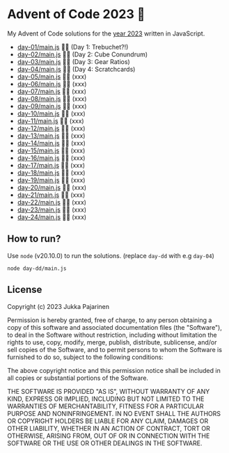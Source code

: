 # Advent of Code 2023 🎄

My Advent of Code solutions for the [year 2023](https://adventofcode.com/2023) written in JavaScript.

- [day-01/main.js](./day-01/main.js) 🌟🌟 (Day 1: Trebuchet?!)
- [day-02/main.js](./day-02/main.js) 🌟🌟 (Day 2: Cube Conundrum)
- [day-03/main.js](./day-03/main.js) 🌟🌟 (Day 3: Gear Ratios)
- [day-04/main.js](./day-04/main.js) 🌟🚧 (Day 4: Scratchcards)
- [day-05/main.js](./day-05/main.js) 🚧🚧 (xxx)
- [day-06/main.js](./day-06/main.js) 🚧🚧 (xxx)
- [day-07/main.js](./day-07/main.js) 🚧🚧 (xxx)
- [day-08/main.js](./day-08/main.js) 🚧🚧 (xxx)
- [day-09/main.js](./day-09/main.js) 🚧🚧 (xxx)
- [day-10/main.js](./day-10/main.js) 🚧🚧 (xxx)
- [day-11/main.js](./day-11/main.js) 🚧🚧 (xxx)
- [day-12/main.js](./day-12/main.js) 🚧🚧 (xxx)
- [day-13/main.js](./day-13/main.js) 🚧🚧 (xxx)
- [day-14/main.js](./day-14/main.js) 🚧🚧 (xxx)
- [day-15/main.js](./day-15/main.js) 🚧🚧 (xxx)
- [day-16/main.js](./day-16/main.js) 🚧🚧 (xxx)
- [day-17/main.js](./day-17/main.js) 🚧🚧 (xxx)
- [day-18/main.js](./day-18/main.js) 🚧🚧 (xxx)
- [day-19/main.js](./day-19/main.js) 🚧🚧 (xxx)
- [day-20/main.js](./day-20/main.js) 🚧🚧 (xxx)
- [day-21/main.js](./day-21/main.js) 🚧🚧 (xxx)
- [day-22/main.js](./day-22/main.js) 🚧🚧 (xxx)
- [day-23/main.js](./day-23/main.js) 🚧🚧 (xxx)
- [day-24/main.js](./day-24/main.js) 🚧🚧 (xxx)

## How to run?

Use `node` (v20.10.0) to run the solutions. (replace `day-dd` with e.g `day-04`)

```
node day-dd/main.js
```

## License

Copyright (c) 2023 Jukka Pajarinen

Permission is hereby granted, free of charge, to any person obtaining a copy of this software and associated documentation files (the "Software"), to deal in the Software without restriction, including without limitation the rights to use, copy, modify, merge, publish, distribute, sublicense, and/or sell copies of the Software, and to permit persons to whom the Software is furnished to do so, subject to the following conditions:

The above copyright notice and this permission notice shall be included in all copies or substantial portions of the Software.

THE SOFTWARE IS PROVIDED "AS IS", WITHOUT WARRANTY OF ANY KIND, EXPRESS OR IMPLIED, INCLUDING BUT NOT LIMITED TO THE WARRANTIES OF MERCHANTABILITY, FITNESS FOR A PARTICULAR PURPOSE AND NONINFRINGEMENT. IN NO EVENT SHALL THE AUTHORS OR COPYRIGHT HOLDERS BE LIABLE FOR ANY CLAIM, DAMAGES OR OTHER LIABILITY, WHETHER IN AN ACTION OF CONTRACT, TORT OR OTHERWISE, ARISING FROM, OUT OF OR IN CONNECTION WITH THE SOFTWARE OR THE USE OR OTHER DEALINGS IN THE SOFTWARE.
